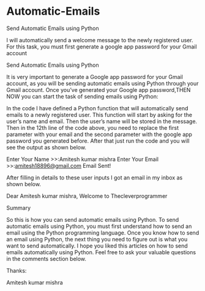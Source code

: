 # Automatic-Emails
Send Automatic Emails using Python

I will automatically send a welcome message to the newly registered user.
For this task,
you must first generate a google app password for your Gmail account


Send Automatic Emails using Python


It is very important to generate a Google app password for your Gmail account,
as you will be sending automatic emails using Python through your Gmail account.
Once you’ve generated your Google app password,THEN NOW  you can start the task of sending emails using Python:


In the code  I have defined a Python function that will automatically
send emails to a newly registered user. This function will start by asking
for the user’s name and email. Then the user’s name will be stored in the message.
Then in the 12th line of the code above, you need to replace the first parameter with your email 
and the second parameter with the google app password you generated before. After that just run the 
code and you will see the output as shown below.


Enter Your Name >>:Amitesh kumar mishra
Enter Your Email >>:amitesh18896@gmail.com
Email Sent!


After filling in details to these user inputs I got an email in my inbox as shown below.


Dear Amitesh kumar mishra, Welcome to Thecleverprogrammer



Summary


So this is how you can send automatic emails using Python.
To send automatic emails using Python,
you must first understand how to send an email 
using the Python programming language. Once you know how
to send an email using Python, the next thing you need to figure out
is what you want to send automatically.
I hope you liked this articles on how to send emails automatically using Python.
Feel free to ask your valuable questions in the comments section below.


Thanks:

Amitesh kumar mishra
